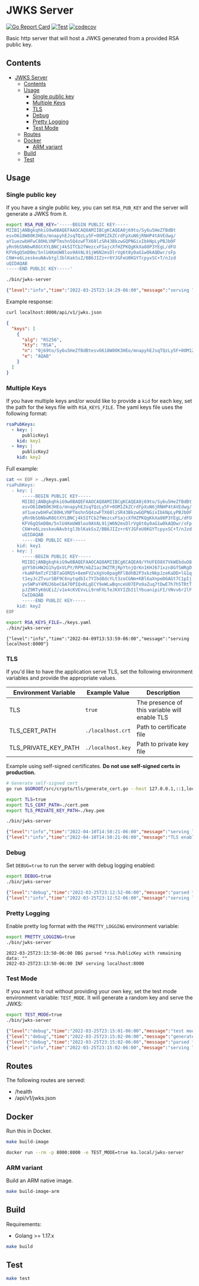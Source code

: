 # JWKS Server

[![Go Report Card](https://goreportcard.com/badge/github.com/benferreira/jwks-server)](https://goreportcard.com/report/github.com/benferreira/jwks-server) [![Test](https://github.com/benferreira/jwks-server/actions/workflows/test.yml/badge.svg)](https://github.com/benferreira/jwks-server/actions/workflows/test.yml) [![codecov](https://codecov.io/gh/benferreira/jwks-server/branch/main/graph/badge.svg?token=1Z2RFP5OIM)](https://codecov.io/gh/benferreira/jwks-server)

Basic http server that will host a JWKS generated from a provided RSA public key.

## Contents

- [JWKS Server](#jwks-server)
  - [Contents](#contents)
  - [Usage](#usage)
    - [Single public key](#single-public-key)
    - [Multiple Keys](#multiple-keys)
    - [TLS](#tls)
    - [Debug](#debug)
    - [Pretty Logging](#pretty-logging)
    - [Test Mode](#test-mode)
  - [Routes](#routes)
  - [Docker](#docker)
    - [ARM variant](#arm-variant)
  - [Build](#build)
  - [Test](#test)

## Usage

### Single public key

If you have a single public key, you can set `RSA_PUB_KEY` and the server will generate a JWKS from it.

```sh
export RSA_PUB_KEY='-----BEGIN PUBLIC KEY-----
MIIBIjANBgkqhkiG9w0BAQEFAAOCAQ8AMIIBCgKCAQEA0j69to/Sy6u5HeZfBdBt
esvO618W80K3HEo/mnapyhEJsqTQzLy5F+0OM1ZkZCrdFpXuN6jRNHP4tAVEdwg/
aY1uezwbHFwC80HLVNPTmshn5Q4zwFTX60lzSR43BkzwGQPNGixIbkNpLyPBJb0F
yRn9bSbNbwR8GtXYLBNCj4k5ITCb2fWezcxFSajcXfHZPKQgKkXa80P3YEgL/dFU
KFV6gQSmDBm/5nlU4KmUW8loo9AVAL91jW6N2msDlrVg6t8y0aG1w0kAQDwr/sFp
C6W+e6LzeskeuNAvbtgl3blKakSsZ/BB6JIZz+r6YJGFeU0KGYTcpyxSC+T/nJzd
uQIDAQAB
-----END PUBLIC KEY-----'

./bin/jwks-server
```

```json
{"level":"info","time":"2022-03-25T23:14:29-06:00","message":"serving localhost:8000"}
```

Example response:

```sh
curl localhost:8000/api/v1/jwks.json
```

```json
{
  "keys": [
    {
      "alg": "RS256",
      "kty": "RSA",
      "n": "0j69to/Sy6u5HeZfBdBtesvO618W80K3HEo/mnapyhEJsqTQzLy5F+0OM1ZkZCrdFpXuN6jRNHP4tAVEdwg/aY1uezwbHFwC80HLVNPTmshn5Q4zwFTX60lzSR43BkzwGQPNGixIbkNpLyPBJb0FyRn9bSbNbwR8GtXYLBNCj4k5ITCb2fWezcxFSajcXfHZPKQgKkXa80P3YEgL/dFUKFV6gQSmDBm/5nlU4KmUW8loo9AVAL91jW6N2msDlrVg6t8y0aG1w0kAQDwr/sFpC6W+e6LzeskeuNAvbtgl3blKakSsZ/BB6JIZz+r6YJGFeU0KGYTcpyxSC+T/nJzduQ",
      "e": "AQAB"
    }
  ]
}
```

### Multiple Keys

If you have multiple keys and/or would like to provide a `kid` for each key, set the path for the keys file with `RSA_KEYS_FILE`. The yaml keys file uses the following format:

```yaml
rsaPubKeys:
  - key: |
      publicKey1
    kid: key1
  - key: |
      publicKey2
    kid: key2
```

Full example:

```sh
cat << EOF > ./keys.yaml
rsaPubKeys:
  - key: |
      -----BEGIN PUBLIC KEY-----
      MIIBIjANBgkqhkiG9w0BAQEFAAOCAQ8AMIIBCgKCAQEA0j69to/Sy6u5HeZfBdBt
      esvO618W80K3HEo/mnapyhEJsqTQzLy5F+0OM1ZkZCrdFpXuN6jRNHP4tAVEdwg/
      aY1uezwbHFwC80HLVNPTmshn5Q4zwFTX60lzSR43BkzwGQPNGixIbkNpLyPBJb0F
      yRn9bSbNbwR8GtXYLBNCj4k5ITCb2fWezcxFSajcXfHZPKQgKkXa80P3YEgL/dFU
      KFV6gQSmDBm/5nlU4KmUW8loo9AVAL91jW6N2msDlrVg6t8y0aG1w0kAQDwr/sFp
      C6W+e6LzeskeuNAvbtgl3blKakSsZ/BB6JIZz+r6YJGFeU0KGYTcpyxSC+T/nJzd
      uQIDAQAB
      -----END PUBLIC KEY-----
    kid: key1
  - key: |
      -----BEGIN PUBLIC KEY-----
      MIIBIjANBgkqhkiG9w0BAQEFAAOCAQ8AMIIBCgKCAQEA9/YhUFEO8X7VkWEbduO8
      gVYS0sHW2G1hyQxVLPY/RPM/mbZ1az3WZTRjRpYtnjQrKn1KHJ671xzn8GfSWRgD
      rkaNF6mTzFI5BTaGORQS+8emFV2xXgVo0pagRFlBdhB2P3xkzNkpJzeKaDD+lG1q
      t1eyJcZTvurSBF9C6nytqdbIc7YIbd8dcYLt3zoCGNm+KBl6aXnpeD6AGt7C1pIj
      yvSWPaY4MUJ6beC6A70PIQxKLgECY9eWLwBqnceUO7EPo9aZuq7tDwE7h7h5TRtT
      pJZ9RTyK6UEiZ/v1e4cKVEVvLL9rmFXLTeJKXYIZbI1lYbuanipiFI/VNvv6r2lF
      CwIDAQAB
      -----END PUBLIC KEY-----
    kid: key2
EOF

export RSA_KEYS_FILE=./keys.yaml
./bin/jwks-server
```

```log
{"level":"info","time":"2022-04-09T13:53:59-06:00","message":"serving localhost:8000"}
```

### TLS

If you'd like to have the application serve TLS, set the following environment variables and provide the appropriate values.

| Environment Variable | Example Value | Description |
| --- | --- | --- |
| TLS | `true` | The presence of this variable will enable TLS |
| TLS_CERT_PATH | `./localhost.crt` | Path to certificate file |
| TLS_PRIVATE_KEY_PATH | `./localhost.key` | Path to private key file |

Example using self-signed certificates. **Do not use self-signed certs in production.**

```sh
# Generate self-signed cert
go run $GOROOT/src/crypto/tls/generate_cert.go --host 127.0.0.1,::1,localhost --ca --start-date "Jan 1 00:00:00 1970" --duration=1000000h

export TLS=true
export TLS_CERT_PATH=./cert.pem
export TLS_PRIVATE_KEY_PATH=./key.pem

./bin/jwks-server
```

```json
{"level":"info","time":"2022-04-10T14:50:21-06:00","message":"serving localhost:8000"}
{"level":"info","time":"2022-04-10T14:50:21-06:00","message":"TLS enabled"}
```

### Debug

Set `DEBUG=true` to run the server with debug logging enabled:

```sh
export DEBUG=true
./bin/jwks-server
```

```json
{"level":"debug","time":"2022-03-25T23:12:52-06:00","message":"parsed *rsa.PublicKey with remaining data: \"\""}
{"level":"info","time":"2022-03-25T23:12:52-06:00","message":"serving localhost:8000"}
```

### Pretty Logging

Enable pretty log format with the `PRETTY_LOGGING` environment variable:

```sh
export PRETTY_LOGGING=true
./bin/jwks-server
```

```log
2022-03-25T23:13:50-06:00 DBG parsed *rsa.PublicKey with remaining data: ""
2022-03-25T23:13:50-06:00 INF serving localhost:8000
```

### Test Mode

If you want to it out without providing your own key, set the test mode environment variable: `TEST_MODE`. It will generate a random key and serve the JWKS:

```sh
export TEST_MODE=true
./bin/jwks-server
```

```json
{"level":"debug","time":"2022-03-25T23:15:01-06:00","message":"test mode enabled, generating RSA public key"}
{"level":"debug","time":"2022-03-25T23:15:02-06:00","message":"generated public key: -----BEGIN PUBLIC KEY-----\nMIIBIjANBgkqhkiG9w0BAQEFAAOCAQ8AMIIBCgKCAQEA8G1Ac8R2W8zmqI0jRqYD\n29EIX0nPfR1n0y+M+3H+5hBujNJpoNE4wnItKnkG4F1nLNz0BBMwdN6idoNlqNGE\nngH42Nu6YLD8aWUtbdGTVDBSOkmco8sRqN4QJrT+O+PAownDVoe4+xiCA+DYO9WE\nDgLF71U9+ZUz9GF2FnFjMLDgTwJvc51SF/PwJT7RXTrbWvGWnetBQHW59tHG7M/Q\nES5RhMUUHX6ZeQTJ+soquomnDmcqTZ8PxTOT6675SAbMPvc4yk59zmkb32H+RTWp\n2wcKDNHm/kiKfJ5VYlZBfjSRapJCCjI9unWpCP7br23tbd3Gh6/Ln9JocYPOeWG/\nIQIDAQAB\n-----END PUBLIC KEY-----\n"}
{"level":"debug","time":"2022-03-25T23:15:02-06:00","message":"parsed *rsa.PublicKey with remaining data: \"\""}
{"level":"info","time":"2022-03-25T23:15:02-06:00","message":"serving localhost:8000"}
```

## Routes

The following routes are served:

* /health
* /api/v1/jwks.json

## Docker

Run this in Docker.

```sh
make build-image

docker run --rm -p 8000:8000 -e TEST_MODE=true ko.local/jwks-server
```

### ARM variant

Build an ARM native image.

```sh
make build-image-arm
```

## Build

Requirements:
* Golang >= 1.17.x


```sh
make build
```

## Test

```sh
make test
```